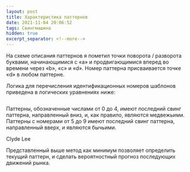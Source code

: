 ```yaml
---
layout: post
title: Характеристика паттернов
date: 2021-11-04 20:06:52
tags: Свингмашина
hidden: true
excerpt_separator: <!--more-->
---
```


На схеме описания паттернов я пометил точки поворота / разворота буквами,
начинающимися с «a» и продвигающимися вперед во времени через «b», «c» и «d».
Номер паттерна присваивается точке «d» в любом паттерне.

<!--more-->

Логика для перечисления идентификационных номеров шаблонов приведена в логических уравнениях ниже:

<img src="https://ragve.ru/images/sm_logic.png" alt="">


Паттерны, обозначенные числами от 0 до 4, имеют последний свинг паттерна, направленный вниз, и, как правило, являются медвежьими.
Паттерны с номерами от 5 до 9 имеют последний свинг паттерна, направленный вверх, и являются бычьими.

Сlyde Lee

Представленный выше метод как минимум позволяет определить текущий паттерн, и сделать вероятностный прогноз
последующих движений рынка.
